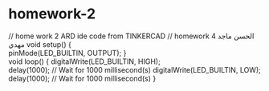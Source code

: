 # homework-2
// home work 2 ARD ide code from TINKERCAD
// homework 4  الحسن ماجد مهدي
  void setup()
  {  
  pinMode(LED_BUILTIN, OUTPUT);
  }  
  void loop()
  {   digitalWrite(LED_BUILTIN, HIGH);  
  delay(1000); // Wait for 1000 millisecond(s) 
  digitalWrite(LED_BUILTIN, LOW); 
  delay(1000); // Wait for 1000 millisecond(s)
  }
